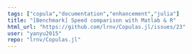 ```yaml
---
tags: ["copula","documentation","enhancement","julia"]
title: "[Benchmark] Speed comparison with Matlab & R"
html_url: "https://github.com/lrnv/Copulas.jl/issues/23"
user: "yanyu2015"
repo: "lrnv/Copulas.jl"
---
```


